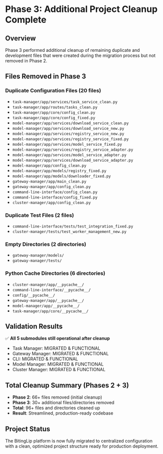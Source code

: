 # Phase 3: Additional Project Cleanup Complete

## Overview
Phase 3 performed additional cleanup of remaining duplicate and development files that were created during the migration process but not removed in Phase 2.

## Files Removed in Phase 3

### Duplicate Configuration Files (20 files)
- `task-manager/app/services/task_service_clean.py`
- `task-manager/app/routes/tasks_clean.py`
- `task-manager/app/core/config_clean.py`
- `task-manager/app/core/config_fixed.py`
- `model-manager/app/services/download_service_clean.py`
- `model-manager/app/services/download_service_new.py`
- `model-manager/app/services/registry_service_new.py`
- `model-manager/app/services/registry_service_fixed.py`
- `model-manager/app/services/model_service_fixed.py`
- `model-manager/app/services/registry_service_adapter.py`
- `model-manager/app/services/model_service_adapter.py`
- `model-manager/app/services/download_service_adapter.py`
- `model-manager/app/config_clean.py`
- `model-manager/app/models/registry_fixed.py`
- `model-manager/app/models/downloader_fixed.py`
- `gateway-manager/app/main_clean.py`
- `gateway-manager/app/config_clean.py`
- `command-line-interface/config_clean.py`
- `command-line-interface/config_fixed.py`
- `cluster-manager/app/config_clean.py`

### Duplicate Test Files (2 files)
- `command-line-interface/tests/test_integration_fixed.py`
- `cluster-manager/tests/test_worker_management_new.py`

### Empty Directories (2 directories)
- `gateway-manager/models/`
- `gateway-manager/tests/`

### Python Cache Directories (6 directories)
- `cluster-manager/app/__pycache__/`
- `command-line-interface/__pycache__/`
- `config/__pycache__/`
- `gateway-manager/app/__pycache__/`
- `model-manager/app/__pycache__/`
- `task-manager/app/core/__pycache__/`

## Validation Results
✅ **All 5 submodules still operational after cleanup**
- Task Manager: MIGRATED & FUNCTIONAL
- Gateway Manager: MIGRATED & FUNCTIONAL  
- CLI: MIGRATED & FUNCTIONAL
- Model Manager: MIGRATED & FUNCTIONAL
- Cluster Manager: MIGRATED & FUNCTIONAL

## Total Cleanup Summary (Phases 2 + 3)
- **Phase 2**: 66+ files removed (initial cleanup)
- **Phase 3**: 30+ additional files/directories removed
- **Total**: 96+ files and directories cleaned up
- **Result**: Streamlined, production-ready codebase

## Project Status
The BitingLip platform is now fully migrated to centralized configuration with a clean, optimized project structure ready for production deployment.
